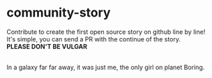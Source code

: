 # community-story
Contribute to create the first open source story on github line by line!   
It's simple, you can send a PR with the continue of the story.   
**PLEASE DON'T BE VULGAR**

<br/>
In a galaxy far far away, it was just me, the only girl on planet Boring.
